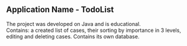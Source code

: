 ## Application Name - TodoList </br>
The project was developed on Java and is educational.  </br>
Contains: a created list of cases, their sorting by importance in 3 levels, editing and deleting cases. Contains its own database.
